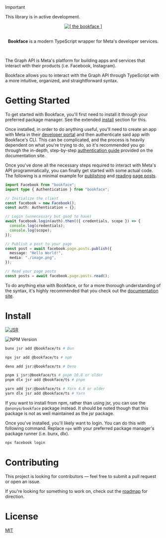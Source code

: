 > [!IMPORTANT]  
> This library is in active development.

<div align="center" style="margin-top: 1em;">
  <a href="https://facebook-js-sdk.vercel.app" target="_blank">
    <picture>
      <img alt="[ the bookface ]" src="https://i.ibb.co/jk6219sS/repo-logo.png" style="max-width: 80%;">
    </picture>
  </a>
</div>

<br />

<p align="center">
  <b>Bookface</b> is a modern TypeScript wrapper for <a src="https://developers.facebook.com/docs/">Meta's developer services</a>.
</p>

<br />

The Graph API is Meta's platform for building apps and services that interact with their products (i.e. Facebook, Instagram).

Bookface allows you to interact with the Graph API through TypeScript with a more intuitive, organized, and straightforward syntax.

# Getting Started

To get started with Bookface, you'll first need to install it through your preferred package manager. See the extended [install](#install) section for this.

Once installed, in order to do anything useful, you'll need to create an app with Meta in their [developer portal](https://developers.facebook.com/) and then authenticate said app with Bookface's CLI. This can be complicated, and the process is heavily dependent on what you're trying to do, so it's recommended you go through the in-depth, step-by-step [authentication guide](https://facebook-js-sdk.vercel.app/authentication) provided on the documentation site.

Once you've done all the necessary steps required to interact with Meta's API programmatically, you can finally get started with some actual code. The following is a minimal example for [publishing](https://facebook-js-sdk.vercel.app/posts#creating-posts) and [reading](https://facebook-js-sdk.vercel.app/posts#reading-posts) [page posts](https://facebook-js-sdk.vercel.app/posts#page-posts).

```typescript
import Facebook from "bookface";
import type { Authentication } from "bookface";

// Initialize the client
const facebook = new Facebook();
const auth: Authentication = {};

// Login (unnecessary but good to have)
await facebook.login(auth).then(({ credentials, scope }) => {
  console.log(credentials);
  console.log(scope);
});

// Publish a post to your page
const post = await facebook.page.posts.publish({
  message: "Hello World!",
  media: "./image.png",
});

// Read your page posts
const posts = await facebook.page.posts.read();
```

To do anything else with Bookface, or for a more thorough understanding of the syntax, it's highly recommended that you check out the [documentation site](https://facebook-js-sdk.vercel.app).

# Install

[![JSR](https://jsr.io/badges/@bookface/ts)](https://jsr.io/@bookface/ts)

![NPM Version](https://img.shields.io/npm/v/:@anonyo/bookface)

```sh
bunx jsr add @bookface/ts # Bun

npx jsr add @bookface/ts # npm

deno add jsr:@bookface/ts # Deno

pnpm i jsr:@bookface/ts # pnpm 10.8 or older
pnpm dlx jsr add @bookface/ts # pnpm

yarn add jsr:@bookface/ts # Yarn 4.8 or older
yarn dlx jsr add @bookface/ts # Yarn
```

If you want to install from npm, rather than using jsr, you can use the `@anonyo/bookface` package instead. It should be noted though that this package is not as well maintained as the jsr package.

Once you've installed, you'll likely want to login. You can do this with following command. Replace `npx` with your preferred package manager's package runner (i.e. bunx, dlx).

```sh
npx facebook login
```

# Contributing

This project is looking for contributors — feel free to submit a pull request or open an issue.

If you're looking for something to work on, check out the [roadmap](./ROADMAP.md) for direction.

# License

[MIT](./LICENSE)
